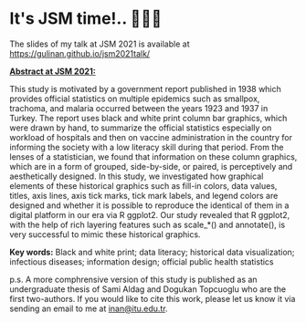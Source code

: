 # It's JSM time!.. 🎉🎉🎉

The slides of my talk at JSM 2021 is available at https://gulinan.github.io/jsm2021talk/

[**Abstract at JSM 2021:**](https://ww2.amstat.org/meetings/jsm/2021/onlineprogram/AbstractDetails.cfm?abstractid=317729)

This study is motivated by a government report published in 1938 which provides official statistics on multiple epidemics such as smallpox, trachoma, and malaria occurred between the years 1923 and 1937 in Turkey. The report uses black and white print column bar graphics, which were drawn by hand, to summarize the official statistics especially on workload of hospitals and then on vaccine administration in the country for informing the society with a low literacy skill during that period. From the lenses of a statistician, we found that information on these column graphics, which are in a form of grouped, side-by-side, or paired, is perceptively and aesthetically designed. In this study, we investigated how graphical elements of these historical graphics such as fill-in colors, data values, titles, axis lines, axis tick marks, tick mark labels, and legend colors are designed and whether it is possible to reproduce the identical of them in a digital platform in our era via R ggplot2. Our study revealed that R ggplot2, with the help of rich layering features such as scale_*() and annotate(), is very successful to mimic these historical graphics.

**Key words:**
Black and white print; data literacy; historical data visualization; infectious diseases; information design; official public health statistics


p.s. A more comphrensive version of this study is published as an undergraduate thesis
of Sami Aldag and Dogukan Topcuoglu who are the first two-authors. If you would like to 
cite this work, please let us know it via sending an email to me at inan@itu.edu.tr.

